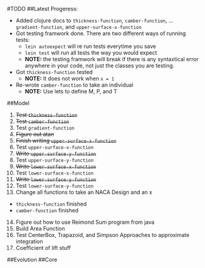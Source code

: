 #TODO
##Latest Progeress:
* Added clojure docs to `thickness-function`, `camber-function`,
... `gradient-function`, and `upper-surface-x-function`
* Got testing framwork done. There are two different ways of running tests:
  * `lein autoexpect` will re run tests everytime you save
  * `lein test` will run all tests the way you would expect
  * **NOTE:** the testing framwork will break if there is any syntaxtical error anywhere in your code,
not just the classes you are testing.
* Got `thickness-function` tested
  * **NOTE:** It does not work when `x = 1`
* Re-wrote `camber-function` to take an individual
  * **NOTE:** Use lets to define M, P, and T

##Model
1. ~~Test `thickness-function`~~
2. ~~Test `camber-function`~~
3. Test `gradient-function`
4. ~~Figure out atan~~
5. ~~Finish writing `upper-surface-x-function`~~
6. Test `upper-surface-x-function`
7. ~~Write `upper-surface-y-function`~~
8. Test `upper-surface-y-function`
9. ~~Write `lower-surface-x-function`~~
10. Test `lower-surface-x-function`
11. ~~Write `lower-surface-y-function`~~
12. Test `lower-surface-y-function`
13. Change all functions to take an NACA Design and an x
   * `thickness-function` finished
   * `camber-function` finished
14. Figure out how to use Reimond Sum program from java
15. Build Area Function
16. Test CenterBox, Trapazoid, and Simpson Approaches to approximate integration
17. Coefficient of lift stuff

##Evolution
##Core
